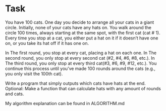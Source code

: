 # Task
You have 100 cats.
One day you decide to arrange all your cats in a giant circle.
Initially, none of your cats have any hats on. 
You walk around the circle 100 times,
always starting at the same spot,
with the first cat (cat # 1).
Every time you stop at a cat,
you either put a hat on it if it doesn’t have one on,
or you take its hat off if it has one on.

In The first round, you stop at every cat, placing a hat on each one.
In The second round, you only stop at every second cat (#2, #4, #6, #8, etc.).
In The third round, you only stop at every third cat(#3, #6, #9, #12, etc.).
You continue this process until you’ve made 100 rounds around the cats (e.g., you only visit the 100th cat). 

Write a program that simply outputs which cats have hats at the end.
Optional: Make a function that can calculate hats with any amount of rounds and cats.

My algorithm explanation can be found in ALGORITHM.md

